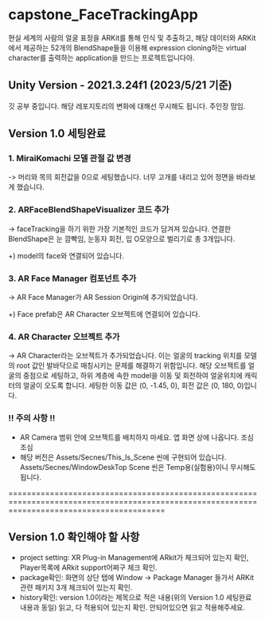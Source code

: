 # capstone_FaceTrackingApp

현실 세계의 사람의 얼굴 표정을 ARKit를 통해 인식 및 추출하고, 해당 데이터와 ARKit에서 제공하는 52개의 BlendShape들을 이용해 expression cloning하는 virtual character를 출력하는 application을 만드는 프로젝트입니다아.

## Unity Version - 2021.3.24f1 (2023/5/21 기준)

깃 공부 중입니다. 해당 레포지토리의 변화에 대해선 무시해도 됩니다. 주인장 맘임.

## Version 1.0 세팅완료

### 1. MiraiKomachi 모델 관절 값 변경
-> 머리와 목의 회전값을 0으로 세팅했습니다. 너무 고개를 내리고 있어 정면을 바라보게 했습니다.

### 2. ARFaceBlendShapeVisualizer 코드 추가
-> faceTracking을 하기 위한 가장 기본적인 코드가 담겨져 있습니다. 연결한 BlendShape은 눈 깜빡임, 눈동자 회전, 입 O모양으로 벌리기로 총 3개입니다.

+) model의 face와 연결되어 있습니다.

### 3. AR Face Manager 컴포넌트 추가
-> AR Face Manager가 AR Session Origin에 추가되었습니다.

+) Face prefab은 AR Character 오브젝트에 연결되어 있습니다.

### 4. AR Character 오브젝트 추가
-> AR Character라는 오브젝트가 추가되었습니다. 이는 얼굴의 tracking 위치를 모델의 root 값인 발바닥으로 매칭시키는 문제를 해결하기 위함입니다.
해당 오브젝트를 얼굴의 중점으로 세팅하고, 하위 계층에 속한 model을 이동 및 회전하여 얼굴위치에 캐릭터의 얼굴이 오도록 합니다.
세팅한 이동 값은 (0, -1.45, 0), 회전 값은 (0, 180, 0)입니다.

### !! 주의 사항 !!
- AR Camera 범위 안에 오브젝트를 배치하지 마세요. 앱 화면 상에 나옵니다. 조심조심
- 해당 버전은 Assets/Secnes/This_Is_Scene 씬에 구현되어 있습니다. Assets/Secnes/WindowDeskTop Scene 씬은 Temp용(실험용)이니 무시해도 됩니다.

==============================================================================================================================================

## Version 1.0 확인해야 할 사항
 - project setting: XR Plug-in Management에 ARkit가 체크되어 있는지 확인, Player목록에 ARkit support어쩌구 체크 확인.
 - package확인: 화면의 상단 탭에 Window -> Package Manager 들가서 ARKit 관련 패키지 3개 체크되어 있는지 확인.
 - history확인: version 1.0이라는 제목으로 적은 내용(위의 Version 1.0 세팅완료 내용과 동일) 읽고, 다 적용되어 있는지 확인. 안되어있으면 읽고 적용해주세요.  
